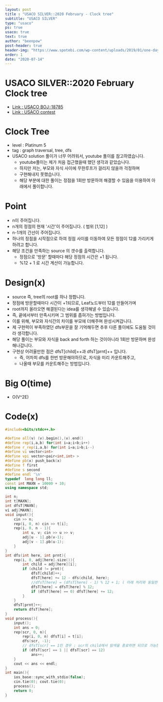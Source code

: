 ```yaml
---
layout: post
title : "USACO SILVER::2020 February - Clock tree"
subtitle: "USACO SILVER"
type: "usaco"
ps: true
usaco: true
text: true
author: "beenpow"
post-header: true
header-img: "https://www.spotebi.com/wp-content/uploads/2019/01/one-day-day-one-workout-motivation-spotebi.jpg"
order: 1
date: "2020-07-14"
---
```


# USACO SILVER::2020 February Clock tree
- [Link : USACO BOJ::18785](https://www.acmicpc.net/problem/18785)
- [Link : USACO contest](http://usaco.org/index.php?page=feb20results)

# Clock Tree

- level : Platinum 5
- tag : graph traversal, tree, dfs
- USACO solution 풀이가 너무 어려워서, youtube 풀이를 참고하였습니다.
  - youtube풀이는 제가 처음 접근했을때 했던 생각과 같았습니다.
  - 하지만 저는, 부모와 자식 사이에 무한루프가 걸리지 않을까 걱정하며
  - 구현해내지 못했습니다.
  - 해당 부분에 대한 풀이는 정점을 1회만 방문하여 해결할 수 있음을 이용하여 아래에서 풀이합니다.

# Point
- n이 주어집니다.
- n개의 정점의 현재 '시간'이 주어집니다. ( 범위 [1,12] )
- n-1개의 간선이 주어집니다.
- 하나의 정점을 시작점으로 하여 정점 사이를 이동하여 모든 정점이 12를 가리키게 하려고 합니다.
- 해당 조건을 만족하는 source 의 갯수를 출력합니다.
  - 정점으로 '방문' 할때마다 해당 정점의 시간은 +1 됩니다.
  - %12 + 1 로 시간 계산이 가능합니다.

# Design(x)
- source 즉, tree의 root를 하나 정합니다.
- 정점에 방문할때마다 시간이 +1되므로, Leaf노드부터 12를 만들어가며
- root까지 올라오면 해결된다는 idea를 생각해낼 수 있습니다.
- 즉, 끝에서부터 만족시키며 그 범위를 좁혀가는 방법입니다.
- 이를 위해, 부모와 자식간의 차이를 부모에 더해주며 완성시켜갑니다.
- 제 구현력이 부족하였던 dfs부문을 잘 기억해두면 추후 다른 풀이에도 도움될 것이라 생각합니다.
- 해당 풀이는 부모와 자식을 back and forth 하는 것이아니라 1회만 방문하며 완성해나갑니다.
- 구현상 어려울만한 점은 dfsT[child]++과 dfsT[prnt]++ 입니다.
  - 즉, 어차피 dfs를 한번 방문해야하므로, 자식을 미리 카운트해주고,
  - 나올때 부모를 카운트해주는 방법입니다.

# Big O(time)
- O(V^2E)

# Code(x)

```cpp
#include<bits/stdc++.h>

#define all(v) (v).begin(),(v).end()
#define rep(i,a,b) for(int i=a;i<b;i++)
#define r_rep(i,a,b) for(int i=a;i>b;i--)
#define vi vector<int>
#define vpi vector<pair<int,int> >
#define pb(x) push_back(x)
#define f first
#define s second
#define endl '\n'
typedef  long long ll;
const int MAXN = 10000 + 10;
using namespace std;

int n;
int t[MAXN];
int dfsT[MAXN];
vi adj[MAXN];
void input(){
    cin >> n;
    rep(i, 0, n) cin >> t[i];
    rep(i, 0, n - 1){
        int u, v; cin >> u >> v;
        adj[u - 1].pb(v-1);
        adj[v - 1].pb(u-1);
    }
}
int dfs(int here, int prnt){
    rep(i, 0, adj[here].size()){
        int child = adj[here][i];
        if (child != prnt){
            dfsT[child]++;
            dfsT[here] += 12 - dfs(child, here);
            //dfsT[here] = (dfsT[here] - 1) % 12 + 1; ( 아래 처리와 동일한 처리:: 0대신 12 사용하려는 목적 )
            dfsT[here] = dfsT[here] % 12;
            if (dfsT[here] == 0) dfsT[here] += 12;
        }
    }
    dfsT[prnt]++;
    return dfsT[here];
}
void process(){
    input();
    int ans = 0;
    rep(scr, 0, n){
        rep(i, 0, n) dfsT[i] = t[i];
        dfs(scr, -1);
        // dfsT[scr] == 1인 경우 : scr의 child에서 탐색을 종료하면 되므로 가능한 경우이다.
        if (dfsT[scr] == 1 || dfsT[scr] == 12)
            ans++;
    }
    cout << ans << endl;
}
int main(){
    ios_base::sync_with_stdio(false);
    cin.tie(0); cout.tie(0);
    process();
    return 0;
}
```
